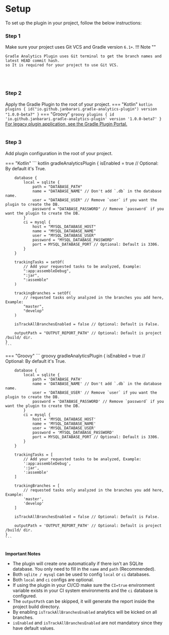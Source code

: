 <!--
 MIT License
 Copyright (c) 2022 Mehdi Janbarari (@janbarari)

 Permission is hereby granted, free of charge, to any person obtaining a copy
 of this software and associated documentation files (the "Software"), to deal
 in the Software without restriction, including without limitation the rights
 to use, copy, modify, merge, publish, distribute, sublicense, and/or sell
 copies of the Software, and to permit persons to whom the Software is
 furnished to do so, subject to the following conditions:

 The above copyright notice and this permission notice shall be included in all
 copies or substantial portions of the Software.

 THE SOFTWARE IS PROVIDED "AS IS", WITHOUT WARRANTY OF ANY KIND, EXPRESS OR
 IMPLIED, INCLUDING BUT NOT LIMITED TO THE WARRANTIES OF MERCHANTABILITY,
 FITNESS FOR A PARTICULAR PURPOSE AND NONINFRINGEMENT. IN NO EVENT SHALL THE
 AUTHORS OR COPYRIGHT HOLDERS BE LIABLE FOR ANY CLAIM, DAMAGES OR OTHER
 LIABILITY, WHETHER IN AN ACTION OF CONTRACT, TORT OR OTHERWISE, ARISING FROM,
 OUT OF OR IN CONNECTION WITH THE SOFTWARE OR THE USE OR OTHER DEALINGS IN THE
 SOFTWARE.
-->

# Setup
To set up the plugin in your project, follow the below instructions:

### <strong>Step 1</strong>
Make sure your project uses Git VCS and Gradle version `6.1+`.
!!! Note ""

    Gradle Analytics Plugin uses Git terminal to get the branch names and latest HEAD commit hash. 
    so It is required for your project to use Git VCS.

<br/><br/>

### <strong>Step 2</strong>
Apply the Gradle Plugin to the root of your project.
=== "Kotlin"
    ``` kotlin
    plugins {
        id("io.github.janbarari.gradle-analytics-plugin") version "1.0.0-beta7"
    }
    ```
=== "Groovy"
    ``` groovy
    plugins {
        id 'io.github.janbarari.gradle-analytics-plugin' version '1.0.0-beta7'
    }
    ```
[For legacy plugin application, see the Gradle Plugin Portal.](https://plugins.gradle.org/plugin/io.github.janbarari.gradle-analytics-plugin)
<br/><br/>

### <strong>Step 3</strong> 
Add plugin configuration in the root of your project.

=== "Kotlin"
    ``` kotlin
    gradleAnalyticsPlugin {
        isEnabled = true // Optional: By default it's True.

        database {
            local = sqlite {
                path = "DATABASE_PATH"
                name = "DATABASE_NAME" // Don't add `.db` in the database name.
                user = "DATABASE_USER" // Remove `user` if you want the plugin to create the DB.
                password = "DATABASE_PASSWORD" // Remove `password` if you want the plugin to create the DB.
            }
            ci = mysql {
                host = "MYSQL_DATABASE_HOST"
                name = "MYSQL_DATABASE_NAME"
                user = "MYSQL_DATABASE_USER"
                password = "MYSQL_DATABASE_PASSWORD"
                port = MYSQL_DATABASE_PORT // Optional: Default is 3306.
            }
        }
    
        trackingTasks = setOf(
            // Add your requested tasks to be analyzed, Example:
            ":app:assembleDebug",
            ":jar", 
            ":assemble"
        )
    
        trackingBranches = setOf(
            // requested tasks only analyzed in the branches you add here, Example:
            "master",
            "develop"
        )

        isTrackAllBranchesEnabled = false // Optional: Default is False.

        outputPath = "OUTPUT_REPORT_PATH" // Optional: Default is project /build/ dir.
    }
    ```
=== "Groovy"
    ``` groovy
    gradleAnalyticsPlugin {
        isEnabled = true // Optional: By default it's True.

        database {
            local = sqlite {
                path = 'DATABASE_PATH'
                name = 'DATABASE_NAME' // Don't add `.db` in the database name.
                user = 'DATABASE_USER' // Remove `user` if you want the plugin to create the DB.
                password = 'DATABASE_PASSWORD' // Remove `password` if you want the plugin to create the DB.
            }
            ci = mysql {
                host = 'MYSQL_DATABASE_HOST'
                name = 'MYSQL_DATABASE_NAME'
                user = 'MYSQL_DATABASE_USER'
                password = 'MYSQL_DATABASE_PASSWORD'
                port = MYSQL_DATABASE_PORT // Optional: Default is 3306.
            }
        }
    
        trackingTasks = [
            // Add your requested tasks to be analyzed, Example:
            ':app:assembleDebug',
            ':jar', 
            ':assemble'
        ]
    
        trackingBranches = [
            // requested tasks only analyzed in the branches you add here, Example:
            'master',
            'develop'
        ]
    
        isTrackAllBranchesEnabled = false // Optional: Default is False.

        outputPath = 'OUTPUT_REPORT_PATH' // Optional: Default is project /build/ dir.
    }
    ```
<br/>
<strong>Important Notes</strong><br/>

- The plugin will create one automatically if there isn't an SQLite database. You only need to fill in the `name` and `path` (Recommended).
- Both `sqlite / mysql` can be used to config `local` or `ci` databases.
- Both `local` and `ci` configs are optional.
- If using the plugin in your CI/CD make sure the `CI=true` environment variable exists in your CI system environments and the `ci` database is configured.
- The `outputPath` can be skipped, it will generate the report inside the project build directory.
- By enabling `isTrackAllBranchesEnabled` analytics will be kicked on all branches.
- `isEnabled` and `isTrackAllBranchesEnabled` are not mandatory since they have default values.

<br/>
